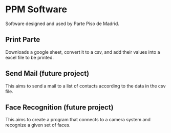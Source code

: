 # PPM Software
Software designed and used by Parte Piso de Madrid.

## Print Parte
Downloads a google sheet, convert it to a csv, and add their values into a excel file to be printed.

## Send Mail (future project)
This aims to send a mail to a list of contacts according to the data in the csv file.

## Face Recognition (future project)
This aims to create a program that connects to a camera system and recognize a given set of faces. 